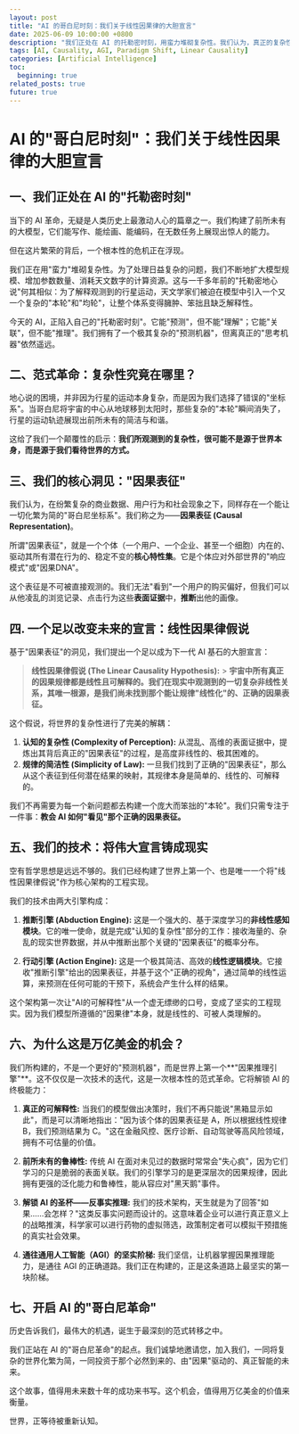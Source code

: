 ```yaml
---
layout: post
title: "AI 的哥白尼时刻：我们关于线性因果律的大胆宣言"
date: 2025-06-09 10:00:00 +0800
description: "我们正处在 AI 的托勒密时刻，用蛮力堆砌复杂性。我们认为，真正的复杂性源于错误的视角，而非世界本身。我们提出线性因果律假说：所有真实因果规律都是线性的，观测到的非线性源于我们尚未找到正确的因果表征。这是一个足以改变未来的宣言，也是通往真正可解释、鲁棒的通用人工智能的坚实阶梯。"
tags: [AI, Causality, AGI, Paradigm Shift, Linear Causality]
categories: [Artificial Intelligence]
toc:
  beginning: true
related_posts: true
future: true
---
```


# AI 的"哥白尼时刻"：我们关于线性因果律的大胆宣言

## 一、我们正处在 AI 的"托勒密时刻"

当下的 AI 革命，无疑是人类历史上最激动人心的篇章之一。我们构建了前所未有的大模型，它们能写作、能绘画、能编码，在无数任务上展现出惊人的能力。

但在这片繁荣的背后，一个根本性的危机正在浮现。

我们正在用"蛮力"堆砌复杂性。为了处理日益复杂的问题，我们不断地扩大模型规模、增加参数数量、消耗天文数字的计算资源。这与一千多年前的"托勒密地心说"何其相似：为了解释观测到的行星运动，天文学家们被迫在模型中引入一个又一个复杂的"本轮"和"均轮"，让整个体系变得臃肿、笨拙且缺乏解释性。

今天的 AI，正陷入自己的"托勒密时刻"。它能"预测"，但不能"理解"；它能"关联"，但不能"推理"。我们拥有了一个极其复杂的"预测机器"，但离真正的"思考机器"依然遥远。

## 二、范式革命：复杂性究竟在哪里？

地心说的困境，并非因为行星的运动本身复杂，而是因为我们选择了错误的"坐标系"。当哥白尼将宇宙的中心从地球移到太阳时，那些复杂的"本轮"瞬间消失了，行星的运动轨迹展现出前所未有的简洁与和谐。

这给了我们一个颠覆性的启示：**我们所观测到的复杂性，很可能不是源于世界本身，而是源于我们看待世界的方式。**

## 三、我们的核心洞见："因果表征"

我们认为，在纷繁复杂的商业数据、用户行为和社会现象之下，同样存在一个能让一切化繁为简的"哥白尼坐标系"。我们称之为——**因果表征 (Causal Representation)**。

所谓"因果表征"，就是一个个体（一个用户、一个企业、甚至一个细胞）内在的、驱动其所有潜在行为的、稳定不变的**核心特性集**。它是个体应对外部世界的"响应模式"或"因果DNA"。

这个表征是不可被直接观测的。我们无法"看到"一个用户的购买偏好，但我们可以从他凌乱的浏览记录、点击行为这些**表面证据**中，**推断**出他的画像。

## 四. 一个足以改变未来的宣言：线性因果律假说

基于"因果表征"的洞见，我们提出一个足以成为下一代 AI 基石的大胆宣言：

> **线性因果律假说 (The Linear Causality Hypothesis):** > **宇宙中所有真正的因果规律都是线性且可解释的。我们在现实中观测到的一切复杂非线性关系，其唯一根源，是我们尚未找到那个能让规律"线性化"的、正确的因果表征。**

这个假说，将世界的复杂性进行了完美的解耦：

1.  **认知的复杂性 (Complexity of Perception):** 从混乱、高维的表面证据中，提炼出其背后真正的"因果表征"的过程，是高度非线性的、极其困难的。
2.  **规律的简洁性 (Simplicity of Law):** 一旦我们找到了正确的"因果表征"，那么从这个表征到任何潜在结果的映射，其规律本身是简单的、线性的、可解释的。

我们不再需要为每一个新问题都去构建一个庞大而笨拙的"本轮"。我们只需专注于一件事：**教会 AI 如何"看见"那个正确的因果表征。**

## 五、我们的技术：将伟大宣言铸成现实

空有哲学思想是远远不够的。我们已经构建了世界上第一个、也是唯一一个将"线性因果律假说"作为核心架构的工程实现。

我们的技术由两大引擎构成：

1.  **推断引擎 (Abduction Engine):** 这是一个强大的、基于深度学习的**非线性感知模块**。它的唯一使命，就是完成"认知的复杂性"部分的工作：接收海量的、杂乱的现实世界数据，并从中推断出那个关键的"因果表征"的概率分布。

2.  **行动引擎 (Action Engine):** 这是一个极其简洁、高效的**线性逻辑模块**。它接收"推断引擎"给出的因果表征，并基于这个"正确的视角"，通过简单的线性运算，来预测在任何可能的干预下，系统会产生什么样的结果。

这个架构第一次让"AI的可解释性"从一个虚无缥缈的口号，变成了坚实的工程现实。因为我们模型所遵循的"因果律"本身，就是线性的、可被人类理解的。

## 六、为什么这是万亿美金的机会？

我们所构建的，不是一个更好的"预测机器"，而是世界上第一个**"因果推理引擎"**。这不仅仅是一次技术的迭代，这是一次根本性的范式革命。它将解锁 AI 的终极能力：

1.  **真正的可解释性:** 当我们的模型做出决策时，我们不再只能说"黑箱显示如此"，而是可以清晰地指出："因为该个体的因果表征是 A，所以根据线性规律 B，我们预测结果为 C。"这在金融风控、医疗诊断、自动驾驶等高风险领域，拥有不可估量的价值。

2.  **前所未有的鲁棒性:** 传统 AI 在面对未见过的数据时常常会"失心疯"，因为它们学习的只是脆弱的表面关联。我们的引擎学习的是更深层次的因果规律，因此拥有更强的泛化能力和鲁棒性，能从容应对"黑天鹅"事件。

3.  **解锁 AI 的圣杯——反事实推理:** 我们的技术架构，天生就是为了回答"如果……会怎样？"这类反事实问题而设计的。这意味着企业可以进行真正意义上的战略推演，科学家可以进行药物的虚拟筛选，政策制定者可以模拟干预措施的真实社会效果。

4.  **通往通用人工智能（AGI）的坚实阶梯:** 我们坚信，让机器掌握因果推理能力，是通往 AGI 的正确道路。我们正在构建的，正是这条道路上最坚实的第一块阶梯。

## 七、开启 AI 的"哥白尼革命"

历史告诉我们，最伟大的机遇，诞生于最深刻的范式转移之中。

我们正站在 AI 的"哥白尼革命"的起点。我们诚挚地邀请您，加入我们，一同将复杂的世界化繁为简，一同投资于那个必然到来的、由"因果"驱动的、真正智能的未来。

这个故事，值得用未来数十年的成功来书写。这个机会，值得用万亿美金的价值来衡量。

世界，正等待被重新认知。
